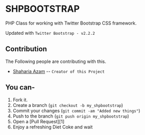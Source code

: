 SHPBOOTSTRAP
=============

PHP Class for working with Twitter Bootstrap CSS framework.

Updated with `Twitter Bootstrap - v2.2.2`

Contribution
-------

The Following people are contributing with this.

* [Shaharia Azam](http://www.shahariaazam.com) -- `Creator of this Project`




You can-
------------

1. Fork it.
2. Create a branch (`git checkout -b my_shpbootstrap`)
3. Commit your changes (`git commit -am "Added new things"`)
4. Push to the branch (`git push origin my_shpbootstrap`)
5. Open a [Pull Request][1]
6. Enjoy a refreshing Diet Coke and wait
